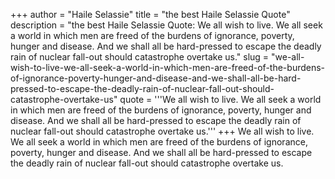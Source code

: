+++
author = "Haile Selassie"
title = "the best Haile Selassie Quote"
description = "the best Haile Selassie Quote: We all wish to live. We all seek a world in which men are freed of the burdens of ignorance, poverty, hunger and disease. And we shall all be hard-pressed to escape the deadly rain of nuclear fall-out should catastrophe overtake us."
slug = "we-all-wish-to-live-we-all-seek-a-world-in-which-men-are-freed-of-the-burdens-of-ignorance-poverty-hunger-and-disease-and-we-shall-all-be-hard-pressed-to-escape-the-deadly-rain-of-nuclear-fall-out-should-catastrophe-overtake-us"
quote = '''We all wish to live. We all seek a world in which men are freed of the burdens of ignorance, poverty, hunger and disease. And we shall all be hard-pressed to escape the deadly rain of nuclear fall-out should catastrophe overtake us.'''
+++
We all wish to live. We all seek a world in which men are freed of the burdens of ignorance, poverty, hunger and disease. And we shall all be hard-pressed to escape the deadly rain of nuclear fall-out should catastrophe overtake us.
